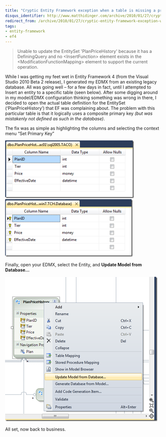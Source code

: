 ```yaml
---
title: "Cryptic Entity Framework exception when a table is missing a primary key"
disqus_identifier: http://www.matthidinger.com/archive/2010/01/27/cryptic-entity-framework-exception-when-a-table-is-missing-a.aspx
redirect_from: /archive/2010/01/27/cryptic-entity-framework-exception-when-a-table-is-missing-a.aspx/
tags: 
- entity-framework
- ef4
---
```

> Unable to update the EntitySet 'PlanPriceHistory' because it has a DefiningQuery and no &lt;InsertFunction&gt; element exists in the &lt;ModificationFunctionMapping&gt; element to support the current operation.

While I was getting my feet wet in Entity Framework 4 (from the Visual Studio 2010 Beta 2 release), I generated my EDMX from an existing legacy database. All was going well – for a few days in fact, until I attempted to Insert an entity to a specific table (seen below). After some digging around in my model/EDMX configuration thinking something was wrong in there, I decided to open the actual table definition for the EntitySet (‘PlanPriceHistory’) that EF was complaining about. The problem with this particular table is that it logically uses a composite primary key *(but was mistakenly not defined as such in the database)*.

The fix was as simple as highlighting the columns and selecting the context menu “Set Primary Key”

[<img src="/images/subtext-content/CrypticEntityFrameworkexceptionwhenatabl_DC8B/pphtable_thumb.png" title="pphtable" alt="pphtable" width="417" height="187" />](/images/subtext-content/CrypticEntityFrameworkexceptionwhenatabl_DC8B/pphtable.png) [<img src="/images/subtext-content/CrypticEntityFrameworkexceptionwhenatabl_DC8B/pphtable2_thumb.png" title="pphtable2" alt="pphtable2" width="413" height="186" />](/images/subtext-content/CrypticEntityFrameworkexceptionwhenatabl_DC8B/pphtable2.png)

Finally, open your EDMX, select the Entity, and **Update Model from Database…**

[<img src="/images/subtext-content/CrypticEntityFrameworkexceptionwhenatabl_DC8B/pphmodel_thumb.png" title="pphmodel" alt="pphmodel" width="493" height="467" />](/images/subtext-content/CrypticEntityFrameworkexceptionwhenatabl_DC8B/pphmodel.png)

All set, now back to business.

 

